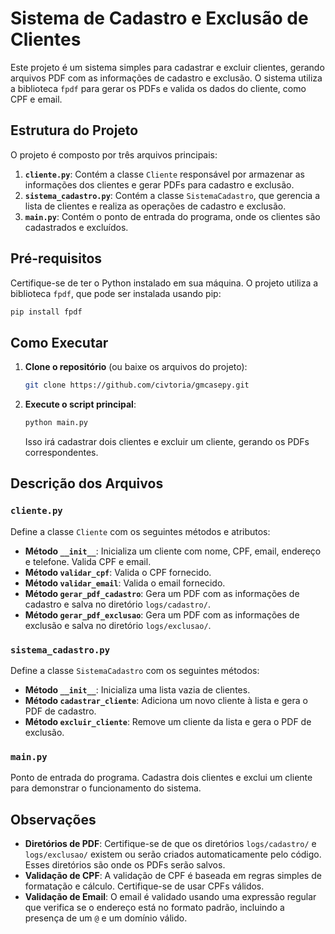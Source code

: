 # Sistema de Cadastro e Exclusão de Clientes

Este projeto é um sistema simples para cadastrar e excluir clientes, gerando arquivos PDF com as informações de cadastro e exclusão. O sistema utiliza a biblioteca `fpdf` para gerar os PDFs e valida os dados do cliente, como CPF e email.

## Estrutura do Projeto

O projeto é composto por três arquivos principais:

1. **`cliente.py`**: Contém a classe `Cliente` responsável por armazenar as informações dos clientes e gerar PDFs para cadastro e exclusão.
2. **`sistema_cadastro.py`**: Contém a classe `SistemaCadastro`, que gerencia a lista de clientes e realiza as operações de cadastro e exclusão.
3. **`main.py`**: Contém o ponto de entrada do programa, onde os clientes são cadastrados e excluídos.

## Pré-requisitos

Certifique-se de ter o Python instalado em sua máquina. O projeto utiliza a biblioteca `fpdf`, que pode ser instalada usando pip:

```bash
pip install fpdf
```

## Como Executar

1. **Clone o repositório** (ou baixe os arquivos do projeto):

    ```bash
    git clone https://github.com/civtoria/gmcasepy.git
    ```

2. **Execute o script principal**:

    ```bash
    python main.py
    ```

    Isso irá cadastrar dois clientes e excluir um cliente, gerando os PDFs correspondentes.

## Descrição dos Arquivos

### `cliente.py`

Define a classe `Cliente` com os seguintes métodos e atributos:

- **Método `__init__`**: Inicializa um cliente com nome, CPF, email, endereço e telefone. Valida CPF e email.
- **Método `validar_cpf`**: Valida o CPF fornecido.
- **Método `validar_email`**: Valida o email fornecido.
- **Método `gerar_pdf_cadastro`**: Gera um PDF com as informações de cadastro e salva no diretório `logs/cadastro/`.
- **Método `gerar_pdf_exclusao`**: Gera um PDF com as informações de exclusão e salva no diretório `logs/exclusao/`.

### `sistema_cadastro.py`

Define a classe `SistemaCadastro` com os seguintes métodos:

- **Método `__init__`**: Inicializa uma lista vazia de clientes.
- **Método `cadastrar_cliente`**: Adiciona um novo cliente à lista e gera o PDF de cadastro.
- **Método `excluir_cliente`**: Remove um cliente da lista e gera o PDF de exclusão.

### `main.py`

Ponto de entrada do programa. Cadastra dois clientes e exclui um cliente para demonstrar o funcionamento do sistema.

## Observações

- **Diretórios de PDF**: Certifique-se de que os diretórios `logs/cadastro/` e `logs/exclusao/` existem ou serão criados automaticamente pelo código. Esses diretórios são onde os PDFs serão salvos.
- **Validação de CPF**: A validação de CPF é baseada em regras simples de formatação e cálculo. Certifique-se de usar CPFs válidos.
- **Validação de Email**: O email é validado usando uma expressão regular que verifica se o endereço está no formato padrão, incluindo a presença de um `@` e um domínio válido.

